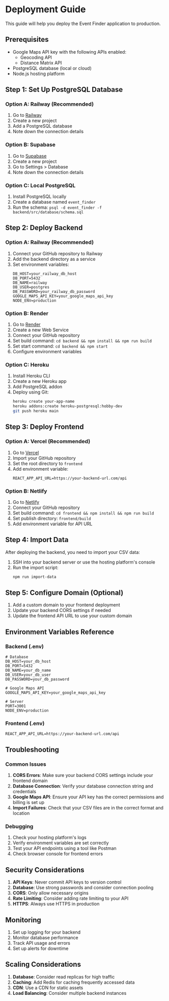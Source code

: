 # Deployment Guide

This guide will help you deploy the Event Finder application to production.

## Prerequisites

- Google Maps API key with the following APIs enabled:
  - Geocoding API
  - Distance Matrix API
- PostgreSQL database (local or cloud)
- Node.js hosting platform

## Step 1: Set Up PostgreSQL Database

### Option A: Railway (Recommended)

1. Go to [Railway](https://railway.app/)
2. Create a new project
3. Add a PostgreSQL database
4. Note down the connection details

### Option B: Supabase

1. Go to [Supabase](https://supabase.com/)
2. Create a new project
3. Go to Settings > Database
4. Note down the connection details

### Option C: Local PostgreSQL

1. Install PostgreSQL locally
2. Create a database named `event_finder`
3. Run the schema: `psql -d event_finder -f backend/src/database/schema.sql`

## Step 2: Deploy Backend

### Option A: Railway (Recommended)

1. Connect your GitHub repository to Railway
2. Add the backend directory as a service
3. Set environment variables:
   ```
   DB_HOST=your_railway_db_host
   DB_PORT=5432
   DB_NAME=railway
   DB_USER=postgres
   DB_PASSWORD=your_railway_db_password
   GOOGLE_MAPS_API_KEY=your_google_maps_api_key
   NODE_ENV=production
   ```

### Option B: Render

1. Go to [Render](https://render.com/)
2. Create a new Web Service
3. Connect your GitHub repository
4. Set build command: `cd backend && npm install && npm run build`
5. Set start command: `cd backend && npm start`
6. Configure environment variables

### Option C: Heroku

1. Install Heroku CLI
2. Create a new Heroku app
3. Add PostgreSQL addon
4. Deploy using Git:
   ```bash
   heroku create your-app-name
   heroku addons:create heroku-postgresql:hobby-dev
   git push heroku main
   ```

## Step 3: Deploy Frontend

### Option A: Vercel (Recommended)

1. Go to [Vercel](https://vercel.com/)
2. Import your GitHub repository
3. Set the root directory to `frontend`
4. Add environment variable:
   ```
   REACT_APP_API_URL=https://your-backend-url.com/api
   ```

### Option B: Netlify

1. Go to [Netlify](https://netlify.com/)
2. Connect your GitHub repository
3. Set build command: `cd frontend && npm install && npm run build`
4. Set publish directory: `frontend/build`
5. Add environment variable for API URL

## Step 4: Import Data

After deploying the backend, you need to import your CSV data:

1. SSH into your backend server or use the hosting platform's console
2. Run the import script:
   ```bash
   npm run import-data
   ```

## Step 5: Configure Domain (Optional)

1. Add a custom domain to your frontend deployment
2. Update your backend CORS settings if needed
3. Update the frontend API URL to use your custom domain

## Environment Variables Reference

### Backend (.env)
```env
# Database
DB_HOST=your_db_host
DB_PORT=5432
DB_NAME=your_db_name
DB_USER=your_db_user
DB_PASSWORD=your_db_password

# Google Maps API
GOOGLE_MAPS_API_KEY=your_google_maps_api_key

# Server
PORT=3001
NODE_ENV=production
```

### Frontend (.env)
```env
REACT_APP_API_URL=https://your-backend-url.com/api
```

## Troubleshooting

### Common Issues

1. **CORS Errors**: Make sure your backend CORS settings include your frontend domain
2. **Database Connection**: Verify your database connection string and credentials
3. **Google Maps API**: Ensure your API key has the correct permissions and billing is set up
4. **Import Failures**: Check that your CSV files are in the correct format and location

### Debugging

1. Check your hosting platform's logs
2. Verify environment variables are set correctly
3. Test your API endpoints using a tool like Postman
4. Check browser console for frontend errors

## Security Considerations

1. **API Keys**: Never commit API keys to version control
2. **Database**: Use strong passwords and consider connection pooling
3. **CORS**: Only allow necessary origins
4. **Rate Limiting**: Consider adding rate limiting to your API
5. **HTTPS**: Always use HTTPS in production

## Monitoring

1. Set up logging for your backend
2. Monitor database performance
3. Track API usage and errors
4. Set up alerts for downtime

## Scaling Considerations

1. **Database**: Consider read replicas for high traffic
2. **Caching**: Add Redis for caching frequently accessed data
3. **CDN**: Use a CDN for static assets
4. **Load Balancing**: Consider multiple backend instances 